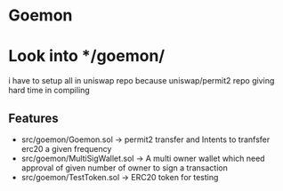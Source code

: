 # Goemon

# Look into \*/goemon/

i have to setup all in uniswap repo because uniswap/permit2 repo giving hard time in compiling

## Features

- src/goemon/Goemon.sol -> permit2 transfer and Intents to tranfsfer erc20 a given frequency
- src/goemon/MultiSigWallet.sol -> A multi owner wallet which need approval of given number of owner to sign a transaction
- src/goemon/TestToken.sol -> ERC20 token for testing
